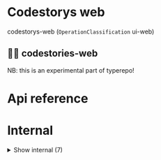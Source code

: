 # Codestorys web

codestorys-web (`OperationClassification` ui-web)


## 🧙‍♂️ codestories-web

NB: this is an experimental part of typerepo!



# Api reference

# Internal

<details><summary>Show internal (7)</summary>
    
  # `<HomePage />`




| Input      |    |    |
| ---------- | -- | -- |
| props | `MarkdownReaderPageProps` |  |
| **Output** | `JSX.Element`   |    |



## `<Layout />`

| Input      |    |    |
| ---------- | -- | -- |
| props | { publicBundleConfig?: {  }, <br />children: {  }, <br />augmentedWordObject?: `MappedObject<AugmentedWord>`, <br />menu: `MenuObjectType<FilePage>`, <br /> } |  |
| **Output** | `JSX.Element`   |    |



## `<MyApp />`

| Input      |    |    |
| ---------- | -- | -- |
| - | | |
| **Output** | `JSX.Element`   |    |



## 📄 getStaticPaths (exported const)

## 📄 getStaticProps (exported const)

## 📄 HomePage (exported const)

## 📄 Layout (exported const)

  </details>

